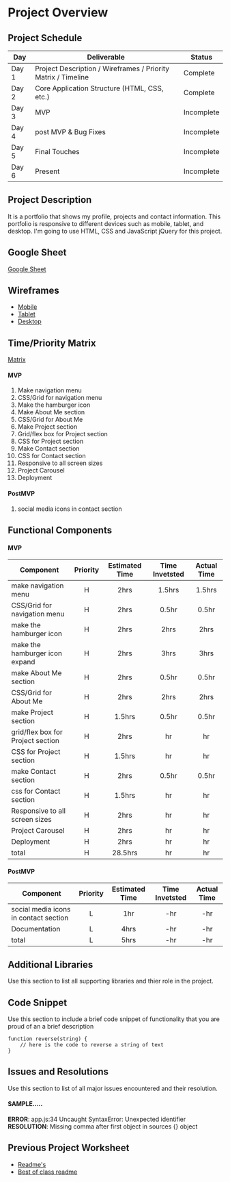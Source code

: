 # Project Overview

## Project Schedule

|  Day | Deliverable | Status
|---|---| ---|
|Day 1| Project Description / Wireframes / Priority Matrix / Timeline| Complete
|Day 2| Core Application Structure (HTML, CSS, etc.) | Complete
|Day 3| MVP | Incomplete
|Day 4| post MVP & Bug Fixes | Incomplete
|Day 5| Final Touches  | Incomplete
|Day 6| Present  | Incomplete


## Project Description
It is a portfolio that shows my profile, projects and contact information.
This portfolio is responsive to different devices such as mobile, tablet, and desktop. I'm going to use HTML, CSS and JavaScript jQuery for this project.

## Google Sheet

[Google Sheet](https://docs.google.com/spreadsheets/d/17pKLKcKpLI0lPHyigkDAjgCk2h_nSYcLOziO22KOGRQ/edit?usp=sharing)

## Wireframes

- [Mobile](https://res.cloudinary.com/dqduwnrb1/image/upload/v1594523916/project_mobile_gm4vya.png)
- [Tablet](https://res.cloudinary.com/dqduwnrb1/image/upload/v1594523916/project_tablet_nv78m0.png)
- [Desktop](https://res.cloudinary.com/dqduwnrb1/image/upload/v1594523916/project_desktop_vvnkos.png)



## Time/Priority Matrix 
[Matrix](https://docs.google.com/presentation/d/1NXjgKb0sx3a8bXva7Sy3hEhXmCKah-mM6NvYDY1d13w/edit?usp=sharing)

#### MVP 
1. Make navigation menu 
2. CSS/Grid for navigation menu
3. Make the hamburger icon 
4. Make About Me section 
5. CSS/Grid for About Me 
6. Make Project section 
7. Grid/flex box for Project section 
8. CSS for Project section 
9. Make Contact section 
9. CSS for Contact section
10. Responsive to all screen sizes
11. Project Carousel
12. Deployment



#### PostMVP 
1. social media icons in contact section

## Functional Components

#### MVP
| Component | Priority | Estimated Time | Time Invetsted | Actual Time |
| --- | :---: |  :---: | :---: | :---: |
| make navigation menu | H | 2hrs | 1.5hrs | 1.5hrs|
| CSS/Grid for navigation menu | H | 2hrs | 0.5hr | 0.5hr|
| make the hamburger icon  | H | 2hrs | 2hrs | 2hrs|
| make the hamburger icon expand | H | 2hrs | 3hrs | 3hrs|
| make About Me section | H | 2hrs | 0.5hr | 0.5hr|
| CSS/Grid for About Me | H | 2hrs | 2hrs | 2hrs|
| make Project section | H | 1.5hrs| 0.5hr | 0.5hr |
| grid/flex box for Project section | H | 2hrs| hr | hr |
| CSS for Project section | H | 1.5hrs| hr | hr |
| make Contact section | H | 2hrs| 0.5hr | 0.5hr |
| css for Contact section | H | 1.5hrs| hr | hr |
| Responsive to all screen sizes | H | 2hrs| hr | hr |
| Project Carousel | H | 2hrs| hr | hr |
| Deployment | H | 2hrs| hr | hr |
| total | H | 28.5hrs| hr | hr |

#### PostMVP
| Component | Priority | Estimated Time | Time Invetsted | Actual Time |
| --- | :---: |  :---: | :---: | :---: |
| social media icons in contact section | L | 1hr | -hr | -hr|
| Documentation | L | 4hrs | -hr | -hr|
| total | L | 5hrs | -hr | -hr|

## Additional Libraries
 Use this section to list all supporting libraries and thier role in the project. 

## Code Snippet

Use this section to include a brief code snippet of functionality that you are proud of an a brief description  

```
function reverse(string) {
	// here is the code to reverse a string of text
}
```

## Issues and Resolutions
 Use this section to list of all major issues encountered and their resolution.

#### SAMPLE.....
**ERROR**: app.js:34 Uncaught SyntaxError: Unexpected identifier                                
**RESOLUTION**: Missing comma after first object in sources {} object

## Previous Project Worksheet
 - [Readme's](https://github.com/jkeohan/fewd-class-repo/tree/master/final-project-worksheet/project-worksheet-examples)
 - [Best of class readme](https://github.com/jkeohan/fewd-class-repo/blob/master/final-project-worksheet/project-worksheet-examples/portfolio-gracie.md)
